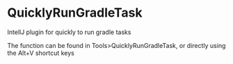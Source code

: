 # QuicklyRunGradleTask
IntellJ plugin for quickly to run gradle tasks

The function can be found in Tools>QuicklyRunGradleTask,
or directly using the Alt+V shortcut keys